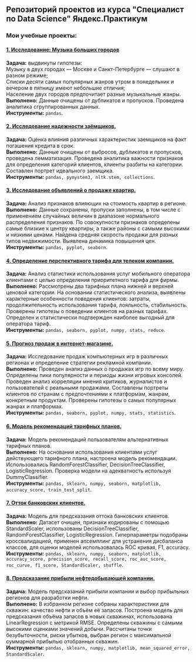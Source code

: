 ## Репозиторий проектов из курса "Специалист по Data Science" Яндекс.Практикум
### Мои учебные проекты:

#### [1. Исследование: Музыка больших городов]()
__Задача:__ выдвинуты гипотезы:  
Музыку в двух городах — Москве и Санкт-Петербурге — слушают в разном режиме;   
Списки десяти самых популярных жанров утром в понедельник и вечером в пятницу имеют небольшие отличия;  
Население двух городов предпочитает разные музыкальные жанры.  
__Выполнено:__ Данные очищены от дубликатов и пропусков. Проведена аналитика сгруппированных данных.  
__Инструменты:__ `pandas`.  

#### [2. Исследование надежности заёмщиков.]()
__Задача:__  Оценка влияния различных характеристик заемщиков на факт погашения кредита в срок.  
__Выполнено:__ Данные очищены от выбросов, дубликатов и пропусков, проведена лемматизация. Проведена аналитика важности признаков для определения категорий клиентов, клиенты разбиты на категории. Составлен портрет идеального заемщика.  
__Инструменты:__ `pandas, pymystem3, nltk.stem, collections`.  

#### [3. Исследование объявлений о продаже квартир.]()
__Задача:__  Анализ признаков влияющих на стоимость квартир в регионе.  
__Выполнено:__ Данные сохранены, пропуски заполнены, в том числе с применением случайных величин в диапазоне нормального распределения признаков. По совокупности признаков определены самые близкие к центру квартиры, а также районы с самыми высокими и низкими ценами. Найдена средняя скорость продажи для разных типов недвижимости. Выявлена динамика повышения цен.  
__Инструменты:__ `pandas, pyplot, seaborn`.  

#### [4. Определение перспективного тарифа для телеком компании.]()
__Задача:__  Анализ статистики использования услуг мобильного оператора клиентами с целью определения приоритетного тарифа для фирмы.  
__Выполнено:__ Рассмотрены два тарифных плана нижней и верхней ценовой категории. На основании статистического анализа, выявлены характерные особенности поведения клиентов: затраты, продолжительность использования тарифа, лояльность, стабильность. Проверены гипотезы о поведении клиентов на разных тарифах. Определен и статистически подтвержден наиболее выгодный для оператора тариф.  
__Инструменты:__ `pandas, seaborn, pyplot, numpy, stats, reduce`.  

#### [5. Прогноз продаж в интернет-магазине.]()
__Задача:__  Исследование продаж компьютерных игр в различных регионах и определение стратегии рекламной компании.  
__Выполнено:__ Проведен анализ данных о продажах игр по всему миру. Определены пики популярности и периоды жизни игровых консолей. Проведен анализ корреляции мнения критиков, журналистов и пользователей с реальными продажами. Составлены портреты клиентов по странам с предпочтениями к платформам, жанрам, конкретным продуктам. Проверены гипотезы о самых популярных жанрах и платформах.  
__Инструменты:__ `pandas, seaborn, pyplot, numpy, stats, statistics`.  

#### [6. Модель рекомендаций тарифных планов.]()
__Задача:__  Модель рекомендаций пользователям альтернативных тарифных планов.  
__Выполнено:__ На основании использования клиентами услуг действующего тарифного плана, настроена модель рекомендации. Использовались RandomForestClassifier, DecisionTreeClassifier, LogisticRegression. Проверка модели на адекватность используя DummyClassifier.  
__Инструменты:__ `pandas, sklearn, numpy, seaborn, matplotlib, accuracy_score, train_test_split`.

#### [7. Отток банковских клиентов.]()
__Задача:__  Модель для предсказания оттока банковских клиентов.  
__Выполнено:__ Датасет очищен, признаки кодированы с помощью StandardScaler, использованы DecisionTreeClassifier, RandomForestClassifier, LogisticRegression. Гиперпараметры подобраны кроссвалидацией, применен апсемплинг для устранения дисбаланса классов, для оценки моделей использовалась ROC кривая, F1, accuracy.  
__Инструменты:__ `pandas, sklearn, numpy, seaborn, matplotlib, accuracy_score, precision_score, recall_score, roc_auc_score, roc_curve, f1_score, StandardScaler, shuffle`.  

#### [8. Предсказание прибыли нефтедобывающей компании.](https://github.com/supercurlyman/praktikum.yandex/blob/master/oil_wells.ipynb)
__Задача:__  Модель предсказаний прибыли компании и выбор прибыльных регионов для разработки нефти.  
__Выполнено:__ В избранном регионе собраны характеристики для скважин: качество нефти и объём её запасов. Построена модель для предсказания объёма запасов в новых скважинах, использована LinearRegression с метрикой RMSE. Определены скважины с самыми высокими оценками значений добычи. Рассчитаны точки безубыточности, риски убытков, выбран регион с максимальной суммарной прибылью отобранных скважин.  
__Инструменты:__ `pandas, sklearn, numpy, matplotlib, mean_squared_error, StandardScaler`.  

